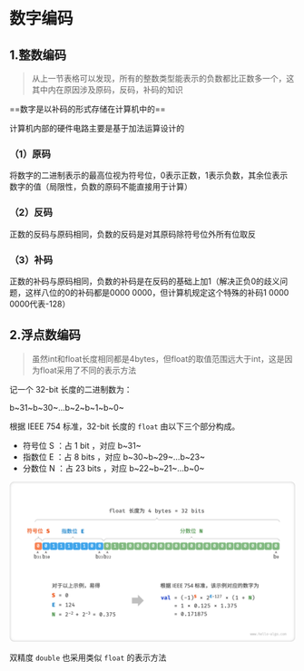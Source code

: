 # 数字编码



## 1.整数编码

> 从上一节表格可以发现，所有的整数类型能表示的负数都比正数多一个，这其中内在原因涉及原码，反码，补码的知识

==数字是以补码的形式存储在计算机中的==

计算机内部的硬件电路主要是基于加法运算设计的

### （1）原码

将数字的二进制表示的最高位视为符号位，0表示正数，1表示负数，其余位表示数字的值（局限性，负数的原码不能直接用于计算）

### （2）反码

正数的反码与原码相同，负数的反码是对其原码除符号位外所有位取反

### （3）补码

正数的补码与原码相同，负数的补码是在反码的基础上加1（解决正负0的歧义问题，这样八位的0的补码都是0000 0000，但计算机规定这个特殊的补码1 0000 0000代表-128）



## 2.浮点数编码

> 虽然int和float长度相同都是4bytes，但float的取值范围远大于int，这是因为float采用了不同的表示方法

记一个 32-bit 长度的二进制数为：

b~31~b~30~...b~2~b~1~b~0~

根据 IEEE 754 标准，32-bit 长度的 `float` 由以下三个部分构成。

- 符号位 S ：占 1 bit ，对应 b~31~ 
- 指数位 E ：占 8 bits ，对应 b~30~b~29~…b~23~ 
- 分数位 N ：占 23 bits ，对应 b~22~b~21~…b~0~ 

![](img/3.数字编码.assets/ieee_754_float.png)

双精度 `double` 也采用类似 `float` 的表示方法